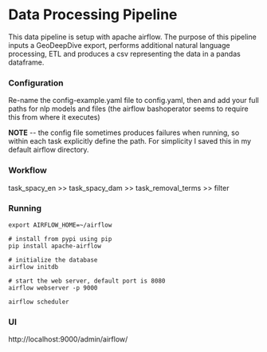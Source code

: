 # Data Processing Pipeline

This data pipeline is setup with apache airflow. The purpose of this pipeline inputs a GeoDeepDive export, performs additional natural language processing, ETL and produces a csv representing the data in a pandas dataframe.

### Configuration

Re-name the config-example.yaml file to config.yaml, then and add your full paths for nlp models and files (the airflow bashoperator seems to require this from where it executes)

__NOTE__ -- the config file sometimes produces failures when running, so within each task explicitly define the path. For simplicity I saved this in my default airflow directory.

### Workflow

task_spacy_en >> task_spacy_dam >> task_removal_terms >> filter

### Running

```
export AIRFLOW_HOME=~/airflow

# install from pypi using pip
pip install apache-airflow

# initialize the database
airflow initdb

# start the web server, default port is 8080
airflow webserver -p 9000

airflow scheduler
```

### UI

http://localhost:9000/admin/airflow/

